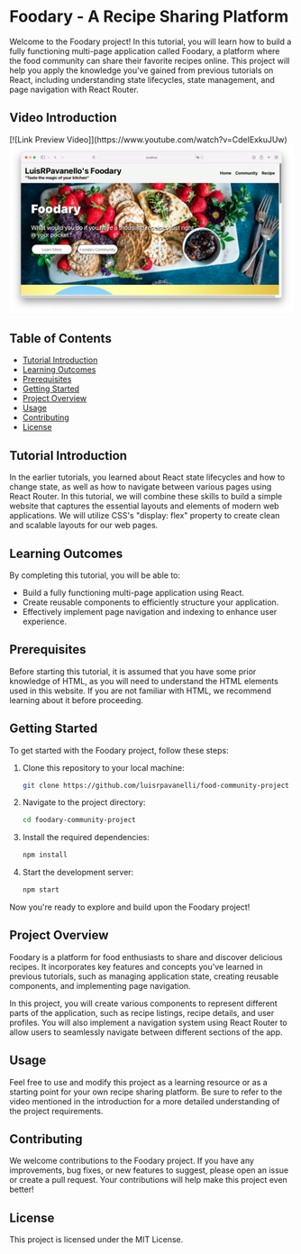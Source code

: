 # Foodary - A Recipe Sharing Platform

Welcome to the Foodary project! In this tutorial, you will learn how to build a fully functioning multi-page application called Foodary, a platform where the food community can share their favorite recipes online. This project will help you apply the knowledge you've gained from previous tutorials on React, including understanding state lifecycles, state management, and page navigation with React Router.

## Video Introduction

<div aling=center>[![Link Preview Video]](https://www.youtube.com/watch?v=CdeIExkuJUw)</div>
<img src="cover.png" alt="print" width="auto"  height="auto" />

## Table of Contents

- [Tutorial Introduction](#tutorial-introduction)
- [Learning Outcomes](#learning-outcomes)
- [Prerequisites](#prerequisites)
- [Getting Started](#getting-started)
- [Project Overview](#project-overview)
- [Usage](#usage)
- [Contributing](#contributing)
- [License](#license)

## Tutorial Introduction

In the earlier tutorials, you learned about React state lifecycles and how to change state, as well as how to navigate between various pages using React Router. In this tutorial, we will combine these skills to build a simple website that captures the essential layouts and elements of modern web applications. We will utilize CSS's "display: flex" property to create clean and scalable layouts for our web pages.

## Learning Outcomes

By completing this tutorial, you will be able to:

- Build a fully functioning multi-page application using React.
- Create reusable components to efficiently structure your application.
- Effectively implement page navigation and indexing to enhance user experience.

## Prerequisites

Before starting this tutorial, it is assumed that you have some prior knowledge of HTML, as you will need to understand the HTML elements used in this website. If you are not familiar with HTML, we recommend learning about it before proceeding.

## Getting Started

To get started with the Foodary project, follow these steps:

1. Clone this repository to your local machine:

   ```bash
   git clone https://github.com/luisrpavanelli/food-community-project
   ```

2. Navigate to the project directory:

   ```bash
   cd foodary-community-project
   ```

3. Install the required dependencies:

   ```bash
   npm install
   ```

4. Start the development server:

   ```bash
   npm start
   ```

Now you're ready to explore and build upon the Foodary project!

## Project Overview

Foodary is a platform for food enthusiasts to share and discover delicious recipes. It incorporates key features and concepts you've learned in previous tutorials, such as managing application state, creating reusable components, and implementing page navigation.

In this project, you will create various components to represent different parts of the application, such as recipe listings, recipe details, and user profiles. You will also implement a navigation system using React Router to allow users to seamlessly navigate between different sections of the app.

## Usage

Feel free to use and modify this project as a learning resource or as a starting point for your own recipe sharing platform. Be sure to refer to the video mentioned in the introduction for a more detailed understanding of the project requirements.

## Contributing

We welcome contributions to the Foodary project. If you have any improvements, bug fixes, or new features to suggest, please open an issue or create a pull request. Your contributions will help make this project even better!

## License

This project is licensed under the MIT License.
